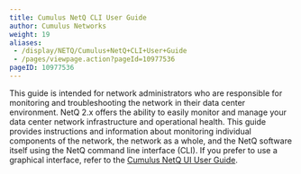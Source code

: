 ```yaml
---
title: Cumulus NetQ CLI User Guide
author: Cumulus Networks
weight: 19
aliases:
 - /display/NETQ/Cumulus+NetQ+CLI+User+Guide
 - /pages/viewpage.action?pageId=10977536
pageID: 10977536
---
```

This guide is intended for network administrators who are responsible
for monitoring and troubleshooting the network in their data center
environment. NetQ 2.x offers the ability to easily monitor and manage
your data center network infrastructure and operational health. This
guide provides instructions and information about monitoring individual
components of the network, the network as a whole, and the NetQ software
itself using the NetQ command line interface (CLI). If you prefer to use
a graphical interface, refer to the [Cumulus NetQ UI User Guide](/cumulus-netq/Cumulus-NetQ-UI-User-Guide/).
